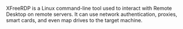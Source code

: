 XFreeRDP is a Linux command-line tool used to interact with Remote Desktop on remote servers. It can use network authentication, proxies, smart cards, and even map drives to the target machine. 
